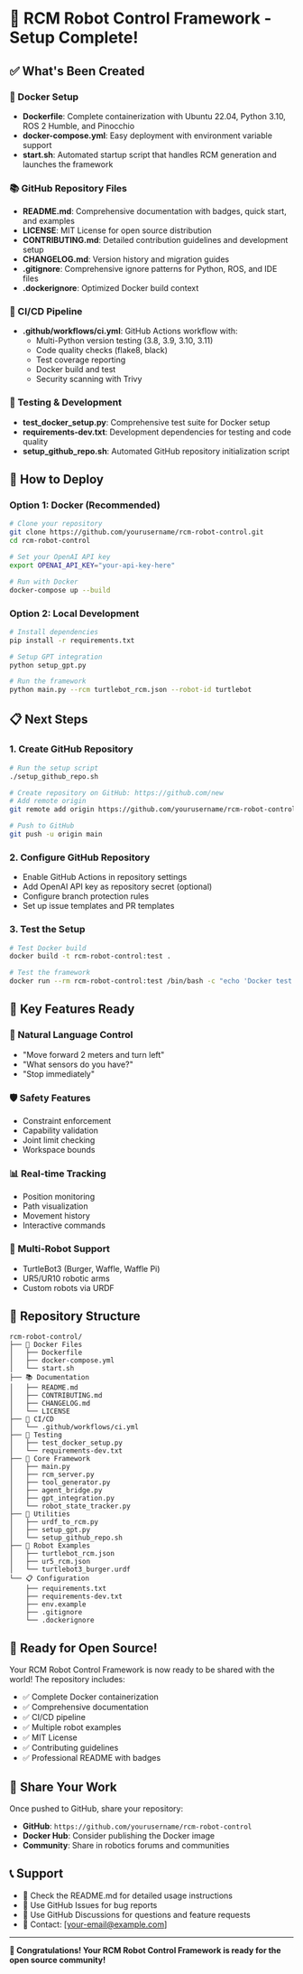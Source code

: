 # 🚀 RCM Robot Control Framework - Setup Complete!

## ✅ What's Been Created

### 🐳 Docker Setup
- **Dockerfile**: Complete containerization with Ubuntu 22.04, Python 3.10, ROS 2 Humble, and Pinocchio
- **docker-compose.yml**: Easy deployment with environment variable support
- **start.sh**: Automated startup script that handles RCM generation and launches the framework

### 📚 GitHub Repository Files
- **README.md**: Comprehensive documentation with badges, quick start, and examples
- **LICENSE**: MIT License for open source distribution
- **CONTRIBUTING.md**: Detailed contribution guidelines and development setup
- **CHANGELOG.md**: Version history and migration guides
- **.gitignore**: Comprehensive ignore patterns for Python, ROS, and IDE files
- **.dockerignore**: Optimized Docker build context

### 🔧 CI/CD Pipeline
- **.github/workflows/ci.yml**: GitHub Actions workflow with:
  - Multi-Python version testing (3.8, 3.9, 3.10, 3.11)
  - Code quality checks (flake8, black)
  - Test coverage reporting
  - Docker build and test
  - Security scanning with Trivy

### 🧪 Testing & Development
- **test_docker_setup.py**: Comprehensive test suite for Docker setup
- **requirements-dev.txt**: Development dependencies for testing and code quality
- **setup_github_repo.sh**: Automated GitHub repository initialization script

## 🚀 How to Deploy

### Option 1: Docker (Recommended)
```bash
# Clone your repository
git clone https://github.com/yourusername/rcm-robot-control.git
cd rcm-robot-control

# Set your OpenAI API key
export OPENAI_API_KEY="your-api-key-here"

# Run with Docker
docker-compose up --build
```

### Option 2: Local Development
```bash
# Install dependencies
pip install -r requirements.txt

# Setup GPT integration
python setup_gpt.py

# Run the framework
python main.py --rcm turtlebot_rcm.json --robot-id turtlebot
```

## 📋 Next Steps

### 1. Create GitHub Repository
```bash
# Run the setup script
./setup_github_repo.sh

# Create repository on GitHub: https://github.com/new
# Add remote origin
git remote add origin https://github.com/yourusername/rcm-robot-control.git

# Push to GitHub
git push -u origin main
```

### 2. Configure GitHub Repository
- Enable GitHub Actions in repository settings
- Add OpenAI API key as repository secret (optional)
- Configure branch protection rules
- Set up issue templates and PR templates

### 3. Test the Setup
```bash
# Test Docker build
docker build -t rcm-robot-control:test .

# Test the framework
docker run --rm rcm-robot-control:test /bin/bash -c "echo 'Docker test successful'"
```

## 🎯 Key Features Ready

### 🤖 Natural Language Control
- "Move forward 2 meters and turn left"
- "What sensors do you have?"
- "Stop immediately"

### 🛡️ Safety Features
- Constraint enforcement
- Capability validation
- Joint limit checking
- Workspace bounds

### 📊 Real-time Tracking
- Position monitoring
- Path visualization
- Movement history
- Interactive commands

### 🔧 Multi-Robot Support
- TurtleBot3 (Burger, Waffle, Waffle Pi)
- UR5/UR10 robotic arms
- Custom robots via URDF

## 📁 Repository Structure

```
rcm-robot-control/
├── 🐳 Docker Files
│   ├── Dockerfile
│   ├── docker-compose.yml
│   └── start.sh
├── 📚 Documentation
│   ├── README.md
│   ├── CONTRIBUTING.md
│   ├── CHANGELOG.md
│   └── LICENSE
├── 🔧 CI/CD
│   └── .github/workflows/ci.yml
├── 🧪 Testing
│   ├── test_docker_setup.py
│   └── requirements-dev.txt
├── 🤖 Core Framework
│   ├── main.py
│   ├── rcm_server.py
│   ├── tool_generator.py
│   ├── agent_bridge.py
│   ├── gpt_integration.py
│   └── robot_state_tracker.py
├── 🔄 Utilities
│   ├── urdf_to_rcm.py
│   ├── setup_gpt.py
│   └── setup_github_repo.sh
├── 🤖 Robot Examples
│   ├── turtlebot_rcm.json
│   ├── ur5_rcm.json
│   └── turtlebot3_burger.urdf
└── 📋 Configuration
    ├── requirements.txt
    ├── requirements-dev.txt
    ├── env.example
    ├── .gitignore
    └── .dockerignore
```

## 🎉 Ready for Open Source!

Your RCM Robot Control Framework is now ready to be shared with the world! The repository includes:

- ✅ Complete Docker containerization
- ✅ Comprehensive documentation
- ✅ CI/CD pipeline
- ✅ Multiple robot examples
- ✅ MIT License
- ✅ Contributing guidelines
- ✅ Professional README with badges

## 🔗 Share Your Work

Once pushed to GitHub, share your repository:
- **GitHub**: `https://github.com/yourusername/rcm-robot-control`
- **Docker Hub**: Consider publishing the Docker image
- **Community**: Share in robotics forums and communities

## 📞 Support

- 📖 Check the README.md for detailed usage instructions
- 🐛 Use GitHub Issues for bug reports
- 💬 Use GitHub Discussions for questions and feature requests
- 📧 Contact: [your-email@example.com]

---

**🎊 Congratulations! Your RCM Robot Control Framework is ready for the open source community!**
